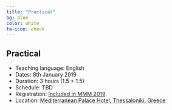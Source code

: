 ```yaml
---
title: "Practical"
bg: blue
color: white
fa-icon: check
---
```


## Practical

* Teaching language: English
* Dates: 8th January 2019
* Duration: 3 hours (1.5 + 1.5)
* Schedule: TBD
* Registration: [Included in MMM 2019](http://mmm2019.iti.gr/registration/).
* Location: [Mediterranean Palace Hotel, Thessaloniki, Greece](http://mmm2019.iti.gr/venue/)
